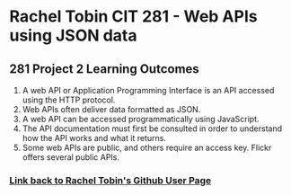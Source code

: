 # Rachel Tobin CIT 281 - Web APIs using JSON data

## 281 Project 2 Learning Outcomes
1. A web API or Application Programming Interface is an API
accessed using the HTTP protocol.
2. Web APIs often deliver data formatted as JSON.
3. A web API can be accessed programmatically using JavaScript.
4. The API documentation must first be consulted in order to
understand how the API works and what it returns.
5. Some web APIs are public, and others require an access key.
Flickr offers several public APIs.

### [Link back to Rachel Tobin's Github User Page](https://racheltobin.github.io)
